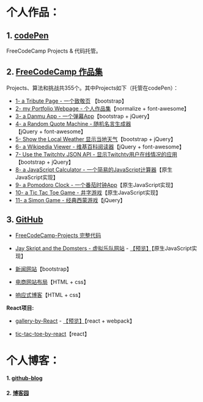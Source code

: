 # 个人作品：

## 1. [codePen](https://codepen.io/magicmai/pens/popular/)

FreeCodeCamp Projects & 代码托管。

## 2. [FreeCodeCamp 作品集](https://www.freecodecamp.cn/magicmai)

Projects、算法和挑战共355个。其中Projects如下（托管在codePen）：

- [1- a Tribute Page - 一个致敬页](https://codepen.io/magicmai/pen/peLOpZ) 【bootstrap】
- [2- my Portfolio Webpage - 个人作品集](https://codepen.io/magicmai/pen/ZeVdgV)【normalize + font-awesome】
- [3- a Danmu App - 一个弹幕App](https://codepen.io/magicmai/pen/YZLxay)【bootstrap + jQuery】
- [4- a Random Quote Machine - 随机名言生成器](https://codepen.io/magicmai/pen/oWgOvb)【jQuery + font-awesome】
- [5- Show the Local Weather  显示当地天气](https://codepen.io/magicmai/pen/EmKRJK)【bootstrap + jQuery】
- [6- a Wikipedia Viewer - 维基百科阅读器](https://codepen.io/magicmai/pen/PmzaRK?editors=1000)【jQuery + font-awesome】
- [7- Use the Twitchtv JSON API - 显示Twitchtv用户在线情况的应用](https://codepen.io/magicmai/pen/gWwPyp?editors=0100)【bootstrap + jQuery】
- [8- a JavaScript Calculator - 一个简易的JavaScript计算器](https://codepen.io/magicmai/pen/dWNzdJ?editors=0100)【原生JavaScript实现】
- [9- a Pomodoro Clock - 一个番茄时钟App](https://codepen.io/magicmai/pen/YVNxre)【原生JavaScript实现】
- [10- a Tic Tac Toe Game - 井字游戏](https://codepen.io/magicmai/pen/LyOEOq)【原生JavaScript实现】
- [11- a Simon Game - 经典西蒙游戏](https://codepen.io/magicmai/pen/WjXbdR)【jQuery】

## 3. [GitHub](https://github.com/magicmai?tab=repositories)

- [FreeCodeCamp-Projects 完整代码](https://github.com/magicmai/FreeCodeCamp-Projects)

- [Jay Skript and the Domsters - 虚拟乐队网站](https://github.com/magicmai/Jay-Skript-And-The-Domsters) - [【预览】](http://www.tonony1984.cn/)【原生JavaScript实现】
  
- [新闻网站](https://github.com/magicmai/myDemos/tree/master/%E6%96%B0%E9%97%BB%E7%BD%91%E7%AB%99)【bootstrap】

- [电商网站布局](https://github.com/magicmai/myDemos/tree/master/%E7%94%B5%E5%95%86%E7%BD%91%E7%AB%99)【HTML + css】

- [响应式博客](https://github.com/magicmai/myDemos/tree/master/%E4%B8%80%E4%B8%AA%E7%AE%80%E5%8D%95%E7%9A%84%E5%93%8D%E5%BA%94%E5%BC%8F%E5%8D%9A%E5%AE%A2)【HTML + css】

**React项目:** 
- [gallery-by-React](https://github.com/magicmai/gallery-by-React) - [【预览】](https://magicmai.github.io/gallery-by-React/)【react + webpack】
  
- [tic-tac-toe-by-react](https://github.com/magicmai/tic-tac-toe-by-react)【react】


# 个人博客：

#### 1. [github-blog](https://github.com/magicmai/blog/issues)

#### 2. [博客园](http://www.cnblogs.com/magicmai/)


